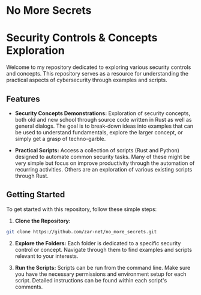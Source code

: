 # No More Secrets

# Security Controls & Concepts Exploration

Welcome to my repository dedicated to exploring various security controls and concepts. This repository serves as a resource for understanding the practical aspects of cybersecurity through examples and scripts. 

## Features

- **Security Concepts Demonstrations:** Exploration of security concepts, both old and new school through
source code written in Rust as well as general dialogs. The goal is to break-down ideas into examples that
can be used to understand fundamentals, explore the larger concept, or simply get a grasp of techno-garble.

- **Practical Scripts:** Access a collection of scripts (Rust and Python) designed to automate common security tasks. Many of these might be very simple but focus on improve productivity through the automation of recurring activities. Others are an exploration of various existing scripts through Rust.

## Getting Started

To get started with this repository, follow these simple steps:

1. **Clone the Repository:**

```bash
git clone https://github.com/zar-net/no_more_secrets.git
```

2. **Explore the Folders:**
Each folder is dedicated to a specific security control or concept. Navigate through them to find examples and scripts relevant to your interests.

3. **Run the Scripts:**
Scripts can be run from the command line. Make sure you have the necessary permissions and environment setup for each script. Detailed instructions can be found within each script's comments.

